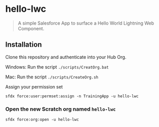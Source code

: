 # hello-lwc

> A simple Salesforce App to surface a Hello World Lightning Web Component.

## Installation

Clone this repository and authenticate into your Hub Org.

Windows: Run the script `./scripts/CreatOrg.bat`

Mac: Run the script `./scripts/CreateOrg.sh`

Assign your permission set

`sfdx force:user:permset:assign -n TrainingApp -u hello-lwc`

### Open the new Scratch org named `hello-lwc`

`sfdx force:org:open -u hello-lwc`
